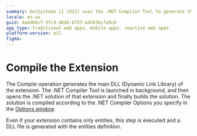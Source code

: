 ```yaml
---
summary: OutSystems 11 (O11) uses the .NET Compiler Tool to generate the main DLL for extensions by compiling the .NET solution according to specified options.
locale: en-us
guid: 4e4db0cf-3fc9-4646-b737-a4563bc7a9c6
app_type: traditional web apps, mobile apps, reactive web apps
platform-version: o11
figma:
---
```


# Compile the Extension

The Compile operation generates the main DLL (Dynamic Link Library) of the extension. The .NET Compiler Tool is launched in background, and then opens the .NET solution of that extension and finally builds the solution. The solution is compiled according to the .NET Compiler Options you specify in the [Options window](<../../../ref/integration-studio/menu/edit/options.md>).

Even if your extension contains only entities, this step is executed and a DLL file is generated with the entities definition.
